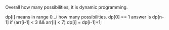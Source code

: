 
Overall how many possibilities, it is dynamic programming.  

dp[i] means in range 0...i how many possibilities. 
dp[0] == 1
answer is dp[n-1] 
if (arr[i-1] < 3 && arr[i] < 7)  dp[i] = dp[i-1]+1;      

